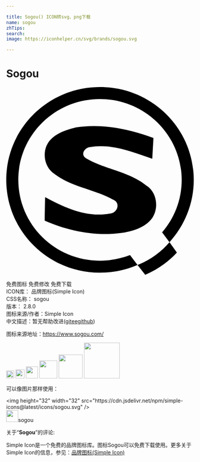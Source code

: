 ```yaml
---

title: Sogou() ICON转svg、png下载
name: sogou
zhTips: 
search: 
image: https://iconhelper.cn/svg/brands/sogou.svg

---
```


# Sogou  <small style="font-size: 60%;font-weight: 100"></small>

<div id="svg" class="svg-wrap">
<svg role="img" viewBox="0 0 24 24" xmlns="http://www.w3.org/2000/svg"><title>Sogou icon</title><path d="M16.801 22.74L17.79 24c1.561-.676 2.926-1.62 4.051-2.851l-.946-1.318c-1.11 1.289-2.475 2.279-4.08 2.909h-.014zM12 22.199c-5.775 0-10.455-4.619-10.455-10.35C1.545 6.15 6.225 1.53 12 1.53s10.456 4.65 10.456 10.35c0 2.55-.946 4.891-2.507 6.69l.945 1.261C22.801 17.729 24 14.939 24 11.88 24 5.295 18.63 0 12 0S0 5.311 0 11.85c0 6.57 5.37 11.88 12 11.88 1.71 0 3.33-.346 4.801-.99l-.961-1.26c-1.2.45-2.49.719-3.84.719zM18 12.646c-2.25-1.86-5.34-2.101-7.801-3.556-.75-.479-.148-1.395.602-1.425 2.699-.45 5.369.63 7.889 1.5l.151-2.655c-3.151-1.14-6.57-1.875-9.901-1.35-1.2.3-2.4.675-3.254 1.56-1.171 1.2-.961 3.36.389 4.32 2.236 1.755 5.176 2.011 7.621 3.36.96.39.555 1.68-.391 1.77-2.925.555-5.805-.721-8.325-2.1-.03 1.02-.06 2.01-.06 3 3.195 1.409 6.75 2.069 10.2 1.529 1.17-.225 2.37-.6 3.225-1.454 1.229-1.2 1.111-3.511-.33-4.5H18z"/></svg>
</div>
<detail full-name='sogou'></detail>

<div class="detail-page">
<p>
<span><span class="badge-success badge">免费图标</span> <span class="badge-success badge">免费修改</span>  <span class="badge-success badge">免费下载</span> </span>
<br/>
<span>
ICON库：
<span class="badge-secondary badge">品牌图标(Simple Icon)</span> 
</span>
<br/>
<span>
CSS名称：
<span class="badge-secondary badge">sogou</span> 
</span>

<br/>
<span>
版本：
<span class="badge-secondary badge">2.8.0</span> 
</span>
<br/>
<span>图标来源/作者：<span class="badge-light badge">Simple Icon</span></span> 
<br/>
<span class="zh-detail">中文描述：暂无<span class="help-link"><span>帮助改进</span>(<a href="https://gitee.com/liuwave/icon-helper/edit/master/json/brands/sogou.json" target="_blank" rel="noopener noreferrer">gitee</a><a href="https://github.com/liuwave/icon-helper/edit/master/json/brands/sogou.json" target="_blank" rel="noopener noreferrer">github</a></span>)</span><br/>
</p>
</div><div class="description description alert alert-light"><p>图标来源地址：<a href="https://www.sogou.com/" target="_blank" rel="noopener noreferrer">https://www.sogou.com/</a></p></div>
<div class="alert alert-dark">
<img height="21" width="21" src="https://cdn.jsdelivr.net/npm/simple-icons@latest/icons/sogou.svg" />
<img height="24" width="24" src="https://cdn.jsdelivr.net/npm/simple-icons@latest/icons/sogou.svg" />
<img height="32" width="32" src="https://cdn.jsdelivr.net/npm/simple-icons@latest/icons/sogou.svg" />
<img height="48" width="48" src="https://cdn.jsdelivr.net/npm/simple-icons@latest/icons/sogou.svg" />
<img height="64" width="64" src="https://cdn.jsdelivr.net/npm/simple-icons@latest/icons/sogou.svg" />
<img height="96" width="96" src="https://cdn.jsdelivr.net/npm/simple-icons@latest/icons/sogou.svg" />

</div>
<div>
  <p>可以像图片那样使用：    
  </p>
  <div class="alert alert-primary" style="font-size: 14px">
    &lt;img height="32" width="32" src="https://cdn.jsdelivr.net/npm/simple-icons@latest/icons/sogou.svg" /&gt;
    <copy-btn content='<img height="32" width="32" src="https://cdn.jsdelivr.net/npm/simple-icons@latest/icons/sogou.svg" />'></copy-btn>
  </div>
  <div class="alert alert-secondary">
    <img height="32" width="32" src="https://cdn.jsdelivr.net/npm/simple-icons@latest/icons/sogou.svg" />sogou
    <copy-btn content="sogou" btn-title="复制图标名称"></copy-btn>
  </div>
</div>
<div class="icon-detail__container">
<p>关于“<b>Sogou</b>”的评论:</p>
</div>
<Vssue title="关于“Sogou”的评论" />
<div><p>Simple Icon是一个免费的品牌图标库。图标Sogou可以免费下载使用。更多关于  Simple Icon的信息，参见：<a target="_blank" href="https://iconhelper.cn/brands.html">品牌图标(Simple Icon)</a>
</p></div>
